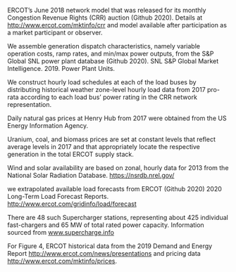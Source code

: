 ERCOT’s June 2018 network model that was released for its monthly Congestion Revenue Rights (CRR) auction (Github 2020).  Details at http://www.ercot.com/mktinfo/crr and model available after participation as a market participant or observer.

We assemble generation dispatch characteristics, namely variable operation costs, ramp rates, and min/max power outputs, from the S&P Global SNL power plant database (Github 2020). SNL S&P Global Market Intelligence. 2019. Power Plant Units.

We construct hourly load schedules at each of the load buses by distributing historical weather zone-level hourly load data from 2017 pro-rata according to each load bus’ power rating in the CRR network representation.

Daily natural gas prices at Henry Hub from 2017 were obtained from the US Energy Information Agency. 

Uranium, coal, and biomass prices are set at constant levels that reflect average levels in 2017 and that appropriately locate the respective generation in the total ERCOT supply stack.

Wind and solar availability are based on zonal, hourly data for 2013 from the National Solar Radiation Database. https://nsrdb.nrel.gov/ 

we extrapolated available load forecasts from ERCOT (Github 2020) 2020 Long-Term Load Forecast Reports. http://www.ercot.com/gridinfo/load/forecast 

There are 48 such Supercharger stations, representing about 425 individual fast-chargers and 65 MW of total rated power capacity. Information sourced from www.supercharge.info

For Figure 4, ERCOT historical data from the 2019 Demand and Energy Report http://www.ercot.com/news/presentations and pricing data http://www.ercot.com/mktinfo/prices.
